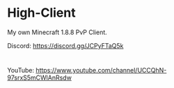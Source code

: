 # High-Client
My own Minecraft 1.8.8 PvP Client.

Discord: https://discord.gg/JCPyFTaQ5k
#
YouTube: https://www.youtube.com/channel/UCCQhN-97srxS5mCWlAnRsdw
